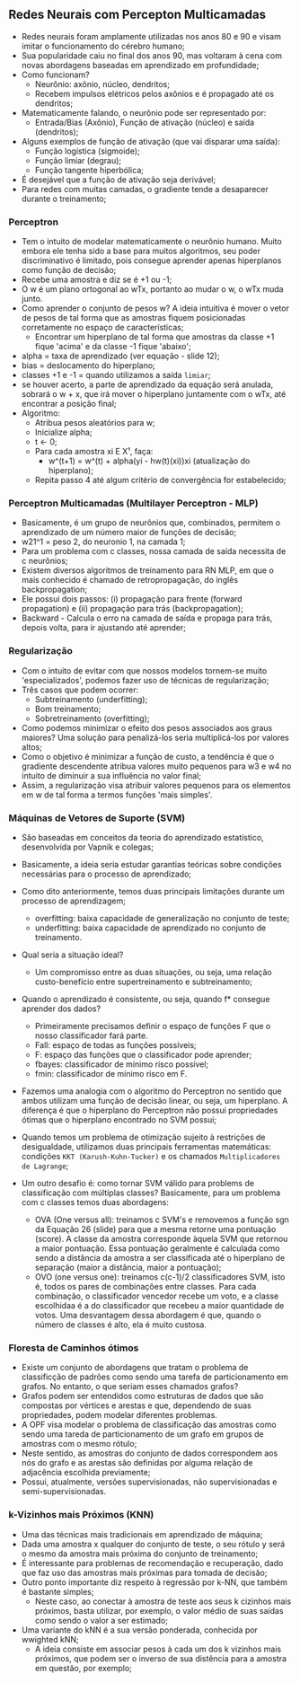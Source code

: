 ## Redes Neurais com Percepton Multicamadas

- Redes neurais foram amplamente utilizadas nos anos 80 e 90 e visam imitar o funcionamento do cérebro humano;
- Sua popularidade caiu no final dos anos 90, mas voltaram à cena com novas abordagens baseadas em aprendizado em profundidade;
- Como funcionam?
    - Neurônio: axônio, núcleo, dendritos;
    - Recebem impulsos elétricos pelos axônios e é propagado até os dendritos;
- Matematicamente falando, o neurônio pode ser representado por:
    - Entrada/Bias (Axônio), Função de ativação (núcleo) e saída (dendritos);
- Alguns exemplos de função de ativação (que vai disparar uma saída):
    - Função logística (sigmoide);
    - Função limiar (degrau);
    - Função tangente hiperbólica;
- É desejável que a função de ativação seja derivável;
- Para redes com muitas camadas, o gradiente tende a desaparecer durante o treinamento;

### Perceptron
- Tem o intuito de modelar matematicamente o neurônio humano. Muito embora ele tenha sido a base para muitos algoritmos, seu poder discriminativo é limitado, pois consegue aprender apenas hiperplanos como função de decisão;
- Recebe uma amostra e diz se é +1 ou -1;
- O w é um plano ortogonal ao wTx, portanto ao mudar o w, o wTx muda junto.
- Como aprender o conjunto de pesos w? A ideia intuitiva é mover o vetor de pesos de tal forma que as amostras fiquem posicionadas corretamente no espaço de características;
    - Encontrar um hiperplano de tal forma que amostras da classe +1 fique 'acima' e da classe -1 fique 'abaixo';
- alpha = taxa de aprendizado (ver equação - slide 12);
- bias = deslocamento do hiperplano;
- classes +1 e -1 = quando utilizamos a saída `limiar`;
- se houver acerto, a parte de aprendizado da equação será anulada, sobrará o w + x, que irá mover o hiperplano juntamente com o wTx, até encontrar a posição final;
- Algoritmo:
    - Atribua pesos aleatórios para w;
    - Inicialize alpha;
    - t <- 0;
    - Para cada amostra xi E X¹, faça:
        - w^(t+1) = w^(t) + alpha(yi - hw(t)(xi))xi (atualização do hiperplano);
    - Repita passo 4 até algum critério de convergência for estabelecido;

### Perceptron Multicamadas (Multilayer Perceptron - MLP)
- Basicamente, é um grupo de neurônios que, combinados, permitem o aprendizado de um número maior de funções de decisão;
- w21^1 = peso 2, do neuronio 1, na camada 1;
- Para um problema com c classes, nossa camada de saída necessita de c neurônios;
- Existem diversos algoritmos de treinamento para RN MLP, em que o mais conhecido é chamado de retropropagação, do inglês backpropagation;
- Ele possui dois passos: (i) propagação para frente (forward propagation) e (ii) propagação para trás (backpropagation);
- Backward - Calcula o erro na camada de saída e propaga para trás, depois volta, para ir ajustando até aprender;

### Regularização
- Com o intuito de evitar com que nossos modelos tornem-se muito 'especializados', podemos fazer uso de técnicas de regularização;
- Três casos que podem ocorrer:
    - Subtreinamento (underfitting);
    - Bom treinamento;
    - Sobretreinamento (overfitting);
- Como podemos minimizar o efeito dos pesos associados aos graus maiores? Uma solução para penalizá-los seria multiplicá-los por valores altos;
- Como o objetivo é minimizar a função de custo, a tendência é que o gradiente descendente atribua valores muito pequenos para w3 e w4 no intuito de diminuir a sua influência no valor final;
- Assim, a regularização visa atribuir valores pequenos para os elementos em w de tal forma a termos funções 'mais simples'.

### Máquinas de Vetores de Suporte (SVM)
- São baseadas em conceitos da teoria do aprendizado estatístico, desenvolvida por Vapnik e colegas;
- Basicamente, a ideia seria estudar garantias teóricas sobre condições necessárias para o processo de aprendizado;
- Como dito anteriormente, temos duas principais limitações durante um processo de aprendizagem;
    - overfitting: baixa capacidade de generalização no conjunto de teste;
    - underfitting: baixa capacidade de aprendizado no conjunto de treinamento.
- Qual seria a situação ideal?
    - Um compromisso entre as duas situações, ou seja, uma relação custo-benefício entre supertreinamento e subtreinamento;
- Quando o aprendizado é consistente, ou seja, quando f* consegue aprender dos dados?
    - Primeiramente precisamos definir o espaço de funções F que o nosso classificador fará parte. 
    - Fall: espaço de todas as funções possíveis;
    - F: espaço das funções que o classificador pode aprender;
    - fbayes: classificador de mínimo risco possível;
    - fmin: classificador de mínimo risco em F.
- Fazemos uma analogia com o algoritmo do Perceptron no sentido que ambos utilizam uma função de decisão linear, ou seja, um hiperplano. A diferença é que o hiperplano do Perceptron não possui propriedades ótimas que o hiperplano encontrado no SVM possui;
- Quando temos um problema de otimização sujeito à restrições de desigualdade, utilizamos duas principais ferramentas matemáticas: condições `KKT (Karush-Kuhn-Tucker)` e os chamados `Multiplicadores de Lagrange`;

- Um outro desafio é: como tornar SVM válido para problems de classificação com múltiplas classes? Basicamente, para um problema com c classes temos duas abordagens:
    - OVA (One versus all): treinamos c SVM's e removemos a função sgn da Equação 26 (slide) para que a mesma retorne uma pontuação (score). A classe da amostra corresponde àquela SVM que retornou a maior pontuação. Essa pontuação geralmente é calculada como sendo a distância da amostra a ser classificada até o hiperplano de separação (maior a distância, maior a pontuação);
    - OVO (one versus one): treinamos c(c-1)/2 classificadores SVM, isto é, todos os pares de combinações entre classes. Para cada combinação, o classificador vencedor recebe um voto, e a classe escolhidaa é a do classificador que recebeu a maior quantidade de votos. Uma desvantagem dessa abordagem é que, quando o número de classes é alto, ela é muito custosa.

### Floresta de Caminhos ótimos
- Existe um conjunto de abordagens que tratam o problema de classificção de padrões como sendo uma tarefa de particionamento em grafos. No entanto, o que seriam esses chamados grafos?
- Grafos podem ser entendidos como estruturas de dados que são compostas por vértices e arestas e que, dependendo de suas propriedades, podem modelar diferentes problemas.
- A OPF visa modelar o problema de classificação das amostras como sendo uma tareda de particionamento de um grafo em grupos de amostras com o mesmo rótulo;
- Neste sentido, as amostras do conjunto de dados correspondem aos nós do grafo e as arestas são definidas por alguma relação de adjacência escolhida previamente;
- Possui, atualmente, versões supervisionadas, não supervisionadas e semi-supervisionadas.

### k-Vizinhos mais Próximos (KNN)
- Uma das técnicas mais tradicionais em aprendizado de máquina;
- Dada uma amostra x qualquer do conjunto de teste, o seu rótulo y será o mesmo da amostra mais próxima do conjunto de treinamento;
- É interessante para problemas de recomendação e recuperação, dado que faz uso das amostras mais próximas para tomada de decisão;
- Outro ponto importante diz respeito à regressão por k-NN, que também é bastante simples;
    - Neste caso, ao conectar à amostra de teste aos seus k cizinhos mais próximos, basta utilizar, por exemplo, o valor médio de suas saídas como sendo  o valor a ser estimado;
- Uma variante do kNN é a sua versão ponderada, conhecida por wwighted kNN;
    - A ideia consiste em associar pesos à cada um dos k vizinhos mais próximos, que podem ser o inverso de sua distência para a amostra em questão, por exemplo;
    